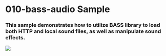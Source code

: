 # 010-bass-audio Sample

### This sample demonstrates how to utilize BASS library to load both HTTP and local sound files, as well as manipulate sound effects.

![](https://i.rawr.dev/sample10-min.gif)
